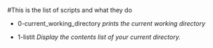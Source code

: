 #This is the list of scripts and what they do

- 0-current_working_directory *prints the current working directory*

- 1-listit *Display the contents list of your current directory.*